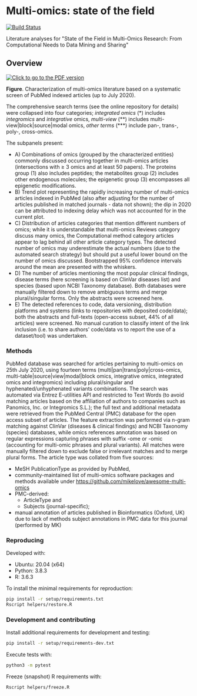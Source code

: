 # Multi-omics: state of the field

[![Build Status](https://travis-ci.com/krassowski/multi-omics-state-of-the-field.svg?token=JhArfvq99eozHLbsktv8&branch=master)](https://travis-ci.com/krassowski/multi-omics-state-of-the-field)

Literature analyses for "State of the Field in Multi-Omics Research: From Computational Needs to Data Mining and Sharing"

## Overview

[![Click to go to the PDF version](https://user-images.githubusercontent.com/5832902/89242343-3f12ef80-d5f9-11ea-96b3-5fe06dfd0e4d.png)](https://github.com/krassowski/multi-omics-state-of-the-field/blob/master/figures/overview.pdf)

**Figure**. Characterization of multi-omics literature based on a systematic screen of PubMed indexed articles (up to July 2020).

The comprehensive search terms (see the online repository for details) were collapsed into four categories;
_integrated omics_ (*) includes _integromics_ and _integrative_ omics,
_multi-view_ (\*\*) includes multi-view|block|source|modal omics,
_other terms_ (\*\*\*) include pan-, trans-, poly-, cross-omics.

The subpanels present:
- A) Combinations of omics (grouped by the characterized entities) commonly discussed occurring together in multi-omics articles (intersections with ≥ 3 omics and at least 50 papers).
The proteins group (1) also includes peptides; the metabolites group (2) includes other endogenous molecules; the epigenetic group (3) encompasses all epigenetic modifications.
- B) Trend plot representing the rapidly increasing number of multi-omics articles indexed in PubMed (also after adjusting for the number of articles published in matched journals - data not shown); the dip in 2020 can be attributed to indexing delay which was not accounted for in the current plot.
- C) Distribution of articles categories that mention different numbers of omics; while it is understandable that multi-omics Reviews category discuss many omics, the Computational method category articles appear to lag behind all other article category types.
The detected number of omics may underestimate the actual numbers (due to the automated search strategy) but should put a useful lower bound on the number of omics discussed.
Bootstrapped 95% confidence intervals around the mean are presented with the whiskers.
- D) The number of articles mentioning the most popular clinical findings, disease terms (here screening is based on ClinVar diseases list) and species (based upon NCBI Taxonomy database).
Both databases were manually filtered down to remove ambiguous terms and merge plural/singular forms.
Only the abstracts were screened here.
- E) The detected references to code, data versioning, distribution platforms and systems (links to repositories with deposited code/data); both the abstracts and full-texts (open-access subset, 44% of all articles) were screened.
No manual curation to classify intent of the link inclusion (i.e. to share authors' code/data vs to report the use of a dataset/tool) was undertaken.


### Methods

PubMed database was searched for articles pertaining to multi-omics on 25th July 2020, using fourteen terms (multi|pan|trans|poly|cross-omics, multi-table|source|view|modal|block omics, integrative omics, integrated omics and integromics) including plural/singular and hyphenated/unhyphenated variants combinations.
The search was automated via Entrez E-utilities API and restricted to Text Words (to avoid matching articles based on the affiliation of authors to companies such as Panomics, Inc. or Integromics S.L.); the full text and additional metadata were retrieved from the PubMed Central (PMC) database for the open access subset of articles.
The feature extraction was performed via n-gram matching against ClinVar (diseases & clinical findings) and NCBI Taxonomy (species) databases, while omics references annotation was based on regular expressions capturing phrases with suffix -ome or -omic (accounting for multi-omic phrases and plural variants).
All matches were manually filtered down to exclude false or irrelevant matches and to merge plural forms.
The article type was collated from five sources:
- MeSH PublicationType as provided by PubMed,
- community-maintained list of multi-omics software packages and methods available under https://github.com/mikelove/awesome-multi-omics
- PMC-derived:
  -  ArticleType and
   - Subjects (journal-specific);
- manual annotation of articles published in Bioinformatics (Oxford, UK) due to lack of methods subject annotations in PMC data for this journal (performed by MK)


### Reproducing

Developed with:

- Ubuntu: 20.04 (x64)
- Python: 3.8.3
- R: 3.6.3

To install the minimal requirements for reproduction:

```bash
pip install -r setup/requirements.txt
Rscript helpers/restore.R
```

### Development and contributing

Install additional requirements for development and testing:

```bash
pip install -r setup/requirements-dev.txt
```

Execute tests with:

```bash
python3 -m pytest
```

Freeze (snapshot) R requirements with:

```bash
Rscript helpers/freeze.R
```
